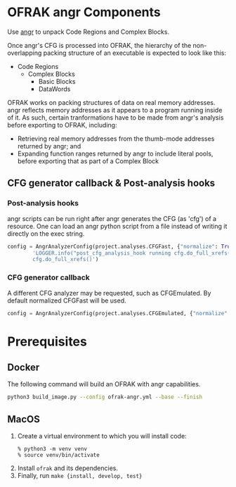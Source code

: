 # OFRAK angr Components
Use [angr](https://angr.io/) to unpack Code Regions and Complex Blocks.

Once angr's CFG is processed into OFRAK, the hierarchy of the non-overlapping packing structure of an executable is expected to look like this:
  - Code Regions
    - Complex Blocks
      - Basic Blocks
      - DataWords

OFRAK works on packing structures of data on real memory addresses. angr reflects memory addresses as it appears to a program running inside of it. As such, certain tranformations have to be made from angr's analysis before exporting to OFRAK, including:
  - Retrieving real memory addresses from the thumb-mode addresses returned by angr; and
  - Expanding function ranges returned by angr to include literal pools, before exporting that as part of a Complex Block

## CFG generator callback & Post-analysis hooks

### Post-analysis hooks
angr scripts can be run right after angr generates the CFG (as 'cfg') of a resource. One can load an angr python script from a file instead of writing it directly on the exec string.

```python
config = AngrAnalyzerConfig(project.analyses.CFGFast, {"normalize": True},\
        'LOGGER.info("post_cfg_analysis_hook running cfg.do_full_xrefs()"); \
        cfg.do_full_xrefs()')
```

### CFG generator callback
A different CFG analyzer may be requested, such as CFGEmulated. By default normalized CFGFast will be used.

```python
config = AngrAnalyzerConfig(project.analyses.CFGEmulated, {"normalize": True, "enable_function_hints": True})
```


# Prerequisites
## Docker
The following command will build an OFRAK with angr capabilities.
```bash
python3 build_image.py --config ofrak-angr.yml --base --finish
```

## MacOS
1. Create a virtual environment to which you will install code:
    ```
    % python3 -m venv venv
    % source venv/bin/activate
    ```
2. Install `ofrak` and its dependencies.
3. Finally, run `make {install, develop, test}`
